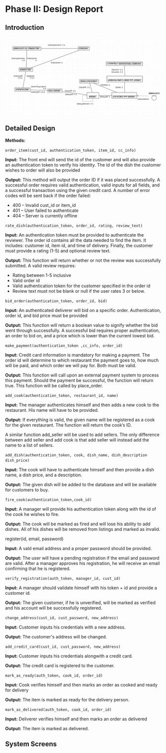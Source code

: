 # Phase II: Design Report 

## Introduction

![Diagram 1](img/image001.png)

## Detailed Design

**Methods:**

`order_item(cust_id, authentication_token, item_id, cc_info)`

**Input:** The front end will send the id of the customer and will also provide an authentication token to verify his identity. The id of the dish the customer wishes to order will also be provided

**Output:** This method will output the order ID if it was placed successfully. A successful order requires valid authentication, valid inputs for all fields, and a successful transaction using the given credit card. A number of error codes will be sent back if the order failed:

 * 400 – Invalid cust_id or item_id
 * 401 – User failed to authenticate
 * 404 – Server is currently offline

`rate_dish(authentication_token, order_id, rating, review_text)`

**Input:** An authentication token must be provided to authenticate the reviewer. The order id contains all the data needed to find the item. It includes: customer id, item id, and time of delivery. Finally, the customer must provide a rating (1-5) and optional review text.

**Output:** This function will return whether or not the review was successfully submitted. A valid review requires: 


* Rating between 1-5 inclusive
* Valid order id
* Valid authentication token for the customer specified in the order id
* Review text must not be blank or null if the user rates 3 or below.


`bid_order(authentication_token, order_id, bid)`

**Input:** An authenticated deliverer will bid on a specific order. Authentication, order id, and bid price must be provided

**Output:** This function will return a boolean value to signify whether the bid went through successfully. A successful bid requires proper authentication, an order to bid on, and a price which is lower than the current lowest bid. 

`make_payment(authentication_token ,cc_info, order_id)`

**Input:** Credit card information is mandatory for making a payment. The order id will determine to which restaurant the payment goes to, how much will be paid, and which order we will pay for. Both must be valid.

**Output:** This function will call upon an external payment system to process this payment. Should the payment be successful, the function will return true. This function will be called by place_order.

`add_cook(authentication_token, restaurant_id, name)`

**Input:** The manager authenticates himself and then adds a new cook to the restaurant. His name will have to be provided.

**Output:** If everything is valid, the given name will be registered as a cook for the given restaurant. The function will return the cook’s ID.

A similar function add_seller will be used to add sellers. The only difference between add seller and add cook is that add seller will instead add the name to a list of sellers.

`add_dish(authentication_token, cook, dish_name, dish_description dish_price)`

**Input:** The cook will have to authenticate himself and then provide a dish name, a dish price, and a description.

**Output:** The given dish will be added to the database and will be available for customers to buy.

`fire_cook(authentication_token,cook_id)`

**Input:** A manager will provide his authentication token along with the id of the cook he wishes to fire.

**Output:** The cook will be marked as fired and will lose his ability to add dishes. All of his dishes will be removed from listings and marked as invalid.

register(id, email, password)

**Input:**  A vald email address and a proper password should be provided. 

**Output:** The user will have a pending registration if the email and password are valid. After a manager approves his registration, he will receive an email confirming that he is registered.

`verify_registration(auth_token, manager_id, cust_id)`

**Input:**  A manager should validate himself with his token + id and provide a customer id.

**Output:** The given customer, if he is unverified, will be marked as verified and his account will be successfully registered.

`change_address(cust_id, cust_password, new_address)`

**Input:**  Customer inputs his credentials with a new address.

**Output:** The customer's address will be changed.

`add_credit_card(cust_id, cust_password, new_address)`

**Input:**  Customer inputs his credentials  alongwith a  credit card.

**Output:** The credit card is registered to the customer.

`mark_as_ready(auth_token, cook_id, order_id)`

**Input:**  Cook verifies himself and then marks an order as cooked and ready for delivery

**Output:** The item is marked as ready for the delivery person.

`mark_as_delivered(auth_token, cook_id, order_id)`

**Input:**  Deliverer verifies himself and then marks an order as delivered

**Output:** The item is marked as delivered.

## System Screens

